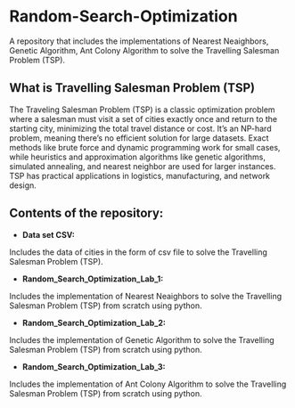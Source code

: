 # Random-Search-Optimization
A repository that includes the implementations of Nearest Neaighbors, Genetic Algorithm, Ant Colony Algorithm to solve the Travelling Salesman Problem (TSP).

## What is Travelling Salesman Problem (TSP)

The Traveling Salesman Problem (TSP) is a classic optimization problem where a salesman must visit a set of cities exactly once and return to the starting city, minimizing the total travel distance or cost. It’s an NP-hard problem, meaning there’s no efficient solution for large datasets. Exact methods like brute force and dynamic programming work for small cases, while heuristics and approximation algorithms like genetic algorithms, simulated annealing, and nearest neighbor are used for larger instances. TSP has practical applications in logistics, manufacturing, and network design.


## Contents of the repository:

- **Data set CSV:**
  
Includes the data of cities in the form of csv file to solve the Travelling Salesman Problem (TSP).

  
- **Random_Search_Optimization_Lab_1:**
  
Includes the implementation of Nearest Neaighbors to solve the Travelling Salesman Problem (TSP) from scratch using python.


- **Random_Search_Optimization_Lab_2:**
  
Includes the implementation of Genetic Algorithm to solve the Travelling Salesman Problem (TSP) from scratch using python.

  
- **Random_Search_Optimization_Lab_3:**
  
Includes the implementation of Ant Colony Algorithm to solve the Travelling Salesman Problem (TSP) from scratch using python.
